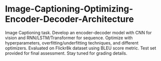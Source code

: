 # Image-Captioning-Optimizing-Encoder-Decoder-Architecture
Image Captioning task. Develop an encoder-decoder model with CNN for vision and RNN/LSTM/Transformer for sequence. Optimize with hyperparameters, overfitting/underfitting techniques, and different optimizers. Evaluated on Flickr8k dataset using BLEU score metric. Test set provided for final assessment. Stay tuned for grading details.
